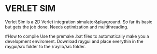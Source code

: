 # VERLET SIM
Verlet Sim is a 2D Verlet integration simulator&playground.
So far its basic but gets the job done.
Needs optimization and multithreading.

#How to compile
Use the premake .bat files to automatically make you a development enviroment.
Download raygui and place everythin in the raygui/src folder to the /raylib/src folder.
